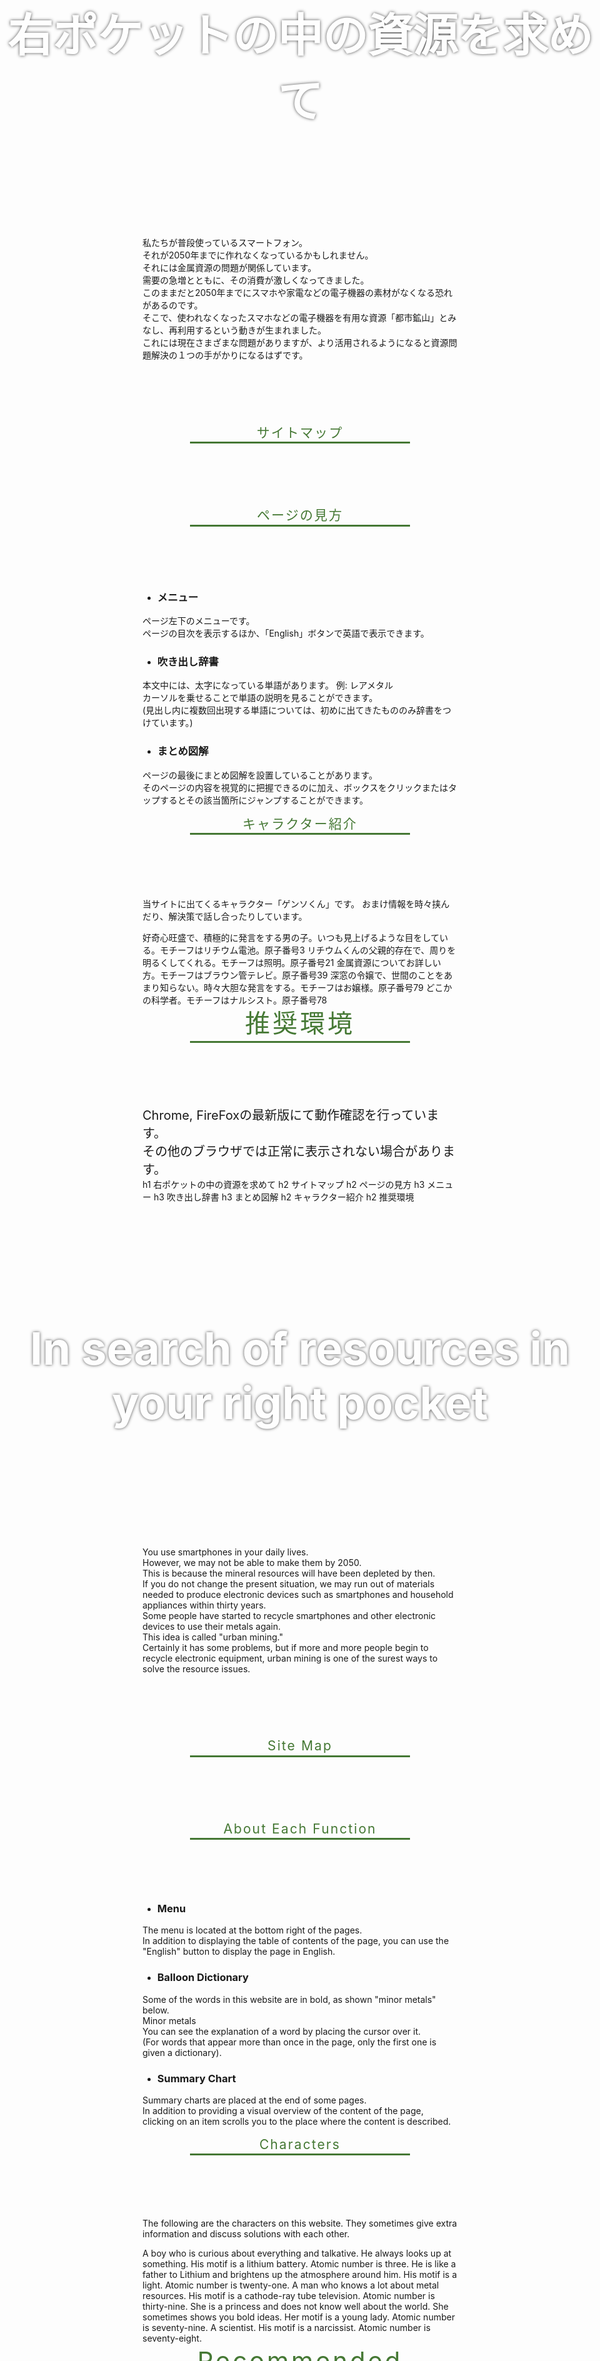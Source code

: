 [//SCML_TITLE]: # (Home)
[//SCML_ROOT_PATH]: # (./)

<div id="lang_jp">
<div class="main_image">
  <h1 id="右ポケットの中の資源を求めて">右ポケットの中の資源を求めて</h1>
</div>
<div class="main_image_spacer">
</div>
<div id="main">
  <div class="prologue">
私たちが普段使っているスマートフォン。<br>
それが2050年までに作れなくなっているかもしれません。<br>
それには金属資源の問題が関係しています。<br>
需要の急増とともに、その消費が激しくなってきました。<br>
このままだと2050年までにスマホや家電などの電子機器の素材がなくなる恐れがあるのです。<br>
そこで、使われなくなったスマホなどの電子機器を有用な資源「都市鉱山」とみなし、再利用するという動きが生まれました。<br>
これには現在さまざまな問題がありますが、より活用されるようになると資源問題解決の１つの手がかりになるはずです。
  </div>

## サイトマップ

<PageDescriptionLink title="資源の現状" path="./present-situation/" content="
  様々な科学技術分野で世界を牽引している日本。<br>
  これは大量のレアメタルなどの金属資源によって支えられています。<br>
  しかし、それらを手に入れることは決して容易なことではありません。
"></PageDescriptionLink>
<PageDescriptionLink title="都市鉱山の意義" path="./urban-mining/" content="
  資源問題解決の1つの手がかりとなる都市鉱山。<br>
  それは一体どのようなものなのでしょうか。
"></PageDescriptionLink>
<PageDescriptionLink title="課題" path="./problem/" content="
  都市鉱山にはメリットがたくさんある一方で、多くの課題を抱えています。
"></PageDescriptionLink>
<PageDescriptionLink title="現在の取り組み" path="./measure/" content="
  現在都市鉱山をもっと広めよう、活用しようとする人々が様々な取り組みを行っています。<br>
  世界は資源問題解決に向けて歩み出しているのです。
"></PageDescriptionLink>
<PageDescriptionLink title="アクティビティ" path="./activity/" content="
  私たちの行った活動について紹介します。
"></PageDescriptionLink>
<PageDescriptionLink title="解決策" path="./solution/" content="
  都市鉱山について様々な取り組みが行われていますが、まだまだたくさん問題が残っているのは事実です。<br>
  都市鉱山をもっと広めよう、活用しようという意識を全員が共有できることを願って、私たちの考える解決策をこのページに書いてみました。
"></PageDescriptionLink>
<PageDescriptionLink title="最後に" path="./finally/" content="
  私たちの思いが届きますように…！
"></PageDescriptionLink>
<PageDescriptionLink title="その他" path="./others/" content="
  私たちの活動記録やこのサイトの参考文献を紹介しています。
"></PageDescriptionLink>

## ページの見方

- ### メニュー

ページ左下のメニューです。<br>
ページの目次を表示するほか、「English」ボタンで英語で表示できます。

- ### 吹き出し辞書

本文中には、太字になっている単語があります。 例: <Word>レアメタル</Word><br>
カーソルを乗せることで単語の説明を見ることができます。<br>
(見出し内に複数回出現する単語については、初めに出てきたもののみ辞書をつけています。)

- ### まとめ図解

ページの最後にまとめ図解を設置していることがあります。<br>
そのページの内容を視覚的に把握できるのに加え、ボックスをクリックまたはタップするとその該当箇所にジャンプすることができます。

## キャラクター紹介

当サイトに出てくるキャラクター「ゲンソくん」です。
おまけ情報を時々挟んだり、解決策で話し合ったりしています。

<AtomCharacter atom="Li" imagePath="./img/atom_chara/Li.png">
  好奇心旺盛で、積極的に発言をする男の子。いつも見上げるような目をしている。モチーフはリチウム電池。原子番号3
</AtomCharacter>
<AtomCharacter atom="Sc" imagePath="./img/atom_chara/Sc.png">
  リチウムくんの父親的存在で、周りを明るくしてくれる。モチーフは照明。原子番号21
</AtomCharacter>
<AtomCharacter atom="Y" imagePath="./img/atom_chara/Y.png">
  金属資源についてお詳しい方。モチーフはブラウン管テレビ。原子番号39
</AtomCharacter>
<AtomCharacter atom="Au" imagePath="./img/atom_chara/Au.png">
  深窓の令嬢で、世間のことをあまり知らない。時々大胆な発言をする。モチーフはお嬢様。原子番号79
</AtomCharacter>
<AtomCharacter atom="Pt" imagePath="./img/atom_chara/Pt.png">
  どこかの科学者。モチーフはナルシスト。原子番号78
</AtomCharacter>
<h2 id="推奨環境" class="site_map">推奨環境</h2>
<div class="main_text">
  Chrome, FireFoxの最新版にて動作確認を行っています。<br>
  その他のブラウザでは正常に表示されない場合があります。
</div>
<!--  <h2 class="site_map">サイトマップ</h2>-->
<!--  <ul class="site_map_list">-->
<!--    <li>ホーム</li>-->
<!--    <li>資源の現状</li>-->
<!--    <li>都市鉱山の意義</li>-->
<!--    <li>課題</li>-->
<!--    <li>現在の取り組み</li>-->
<!--    <li>アクティビティ</li>-->
<!--    <li>解決策</li>-->
<!--    <li>最後に</li>-->
<!--    <li>その他</li>-->
<!--  </ul>-->
</div>
<ScrollTop></ScrollTop>
<FloatingMenu>
  h1 右ポケットの中の資源を求めて
  h2 サイトマップ
  h2 ページの見方
  h3 メニュー
  h3 吹き出し辞書
  h3 まとめ図解
  h2 キャラクター紹介
  h2 推奨環境
</FloatingMenu>
</div>
<div id="lang_en">
<div class="main_image">

# In search of resources in your right pocket

</div>
<div class="main_image_spacer">
</div>
<div id="main">
  <div class="prologue">
You use smartphones in your daily lives.<br>
However, we may not be able to make them by 2050.<br>
This is because the mineral resources will have been depleted by then.<br>
If you do not change the present situation, we may run out of materials needed to produce electronic devices such as smartphones and household appliances within thirty years.<br>
Some people have started to recycle smartphones and other electronic devices to use their metals again.<br>
This idea is called "urban mining."<br>
Certainly it has some problems, but if more and more people begin to recycle electronic equipment, urban mining is one of the surest ways to solve the resource issues.
  </div>

## Site Map

<PageDescriptionLink title="Present Situation" path="./present-situation/" content="
Japan is a world leader in various fields of science and technology.<br>
This is due to a large amount of minor metal and other metal resources.<br>
However, it is not an easy task to obtain them.
"></PageDescriptionLink>
<PageDescriptionLink title="Significance of Urban Mining" path="./urban-mining/" content="
Urban mining is a key to resource problems.<br>
What is it like?
"></PageDescriptionLink>
<PageDescriptionLink title="Problem" path="./problem/" content="
Urban mining makes a lot of profit, but there are still many obstacles.
"></PageDescriptionLink>
<PageDescriptionLink title="Measure" path="./measure/" content="
There are many efforts being made to solve the problem of resources.<br>
Many people are trying to create a better world.
"></PageDescriptionLink>
<PageDescriptionLink title="Activity" path="./activity/" content="
Here are some of the activities we have done.
"></PageDescriptionLink>
<PageDescriptionLink title="Solution" path="./solution/" content="
It is true that there still remain some problems to be solved although many people are working hard to improve the present situation.<br>
We would like everyone to know how important and useful urban mining is. Here is our solution.
"></PageDescriptionLink>
<PageDescriptionLink title="Finally" path="./finally/" content="
We hope that our thoughts will be understood by everyone... !
"></PageDescriptionLink>
<PageDescriptionLink title="Others" path="./others/" content="
私たちの活動記録やこのサイトの参考文献を紹介しています。
"></PageDescriptionLink>

## About Each Function

- ### Menu

The menu is located at the bottom right of the pages.<br>
In addition to displaying the table of contents of the page, you can use the "English" button to display the page in English.

- ### Balloon Dictionary

Some of the words in this website are in bold, as shown "minor metals" below.<br>
<Word>Minor metals</Word><br>
You can see the explanation of a word by placing the cursor over it.<br>
(For words that appear more than once in the page, only the first one is given a dictionary).

- ### Summary Chart

Summary charts are placed at the end of some pages.<br>
In addition to providing a visual overview of the content of the page, clicking on an item scrolls you to the place where the content is described.

## Characters

The following are the characters on this website.
They sometimes give extra information and discuss solutions with each other.

<AtomCharacter atom="Li" imagePath="./img/atom_chara/Li.png">
  A boy who is curious about everything and talkative. He always looks up at something. His motif is a lithium battery. Atomic number is three.
</AtomCharacter>
<AtomCharacter atom="Sc" imagePath="./img/atom_chara/Sc.png">
  He is like a father to Lithium and brightens up the atmosphere around him. His motif is a light. Atomic number is twenty-one.
</AtomCharacter>
<AtomCharacter atom="Y" imagePath="./img/atom_chara/Y.png">
  A man who knows a lot about metal resources. His motif is a cathode-ray tube television. Atomic number is thirty-nine.
</AtomCharacter>
<AtomCharacter atom="Au" imagePath="./img/atom_chara/Au.png">
  She is a princess and does not know well about the world. She sometimes shows you bold ideas. Her motif is a young lady. Atomic number is seventy-nine.
</AtomCharacter>
<AtomCharacter atom="Pt" imagePath="./img/atom_chara/Pt.png">
  A scientist. His motif is a narcissist. Atomic number is seventy-eight.
</AtomCharacter>
<h2 id="recommended-environment" class="site_map">Recommended Environment</h2>
<div class="main_text">
  This website has been checked with the latest versions of Chrome and FireFox.<br>
  You may have problems if you view it with other browsers.
</div>
<FloatingMenu>
  h1 In search of resources in your right pocket
  h2 Site Map
  h2 About Each Function
  h3 Menu
  h3 Balloon Dictionary
  h3 Summary Chart
  h2 Characters
  h2 Recommended Environment
</FloatingMenu>
</div>
</div>

<style>
  .main_image {
    text-align: center;
    height: 500px;
    width: 100%;
    background-size: cover;
    background-position: center;
    background-image: url(img/pic_03_m.jpg);
    display: grid;
    place-items: center;
    opacity: 0.7;
    position: absolute;
    left:0;
  }
  .main_image > h1 {
    font-size: 72px;
    font-weight: 700;
    color: #fff;
    text-shadow: 0 0 5px black;
  }
  .main_image_spacer{
    height: 550px;
  }
  .main_text {
    width: 100%;
    box-sizing: border-box;
    font-size: 20px;
  }
  h2 {
    display: block;
    border-bottom: 3px solid #457834;
    color: #457834;
    font-weight: 400;
    letter-spacing: 0.1em;
    line-height: 1.4em;
    text-align: center;
    margin: 0 auto 100px;
    width: 70%;
  }
  h2:before {
    display: none;
  }
  @media (orientation: landscape) {
    h2 {
      font-size: 64px;
    }
  }
  @media (orientation: portrait) {
    .site_map {
      font-size: 40px;
    }
  }
  .prologue {
    margin-bottom: 100px;
  }
</style>
